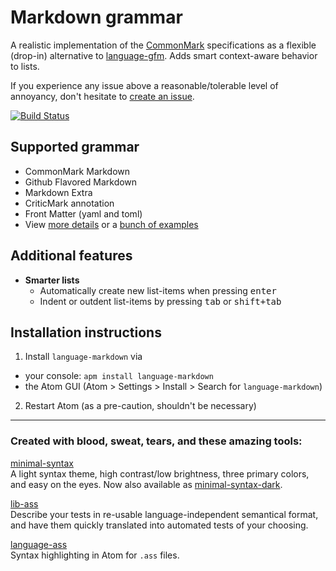 # Markdown grammar

A realistic implementation of the [CommonMark](http://www.commonmark.org/) specifications as a flexible (drop-in) alternative to [language-gfm](https://github.com/atom/language-gfm/). Adds smart context-aware behavior to lists.

If you experience any issue above a reasonable/tolerable level of annoyancy, don't hesitate to [create an issue](issues/new/).

[![Build Status](https://travis-ci.org/burodepeper/language-markdown.svg?branch=master)](https://travis-ci.org/burodepeper/language-markdown)

## Supported grammar

- CommonMark Markdown
- Github Flavored Markdown
- Markdown Extra
- CriticMark annotation
- Front Matter (yaml and toml)
- View [more details](STATUS.md) or a [bunch of examples](EXAMPLES.md)

## Additional features

- **Smarter lists**
  - Automatically create new list-items when pressing <kbd>enter</kbd>
  - Indent or outdent list-items by pressing <kbd>tab</kbd> or <kbd>shift+tab</kbd>

## Installation instructions

1. Install `language-markdown` via
  - your console: `apm install language-markdown`
  - the Atom GUI (Atom > Settings > Install > Search for `language-markdown`)
2. Restart Atom (as a pre-caution, shouldn't be necessary)

---

### Created with blood, sweat, tears, and these amazing tools:

[minimal-syntax](https://atom.io/packages/minimal-syntax)<br>
A light syntax theme, high contrast/low brightness, three primary colors, and easy on the eyes. Now also available as [minimal-syntax-dark](https://atom.io/packages/minimal-syntax-dark).

[lib-ass](https://www.npmjs.org/packages/lib-ass)<br>
Describe your tests in re-usable language-independent semantical format, and have them quickly translated into automated tests of your choosing.

[language-ass](https://github.com/burodepeper/language-ass/)<br>
Syntax highlighting in Atom for `.ass` files.
